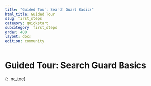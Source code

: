 ```yaml
---
title: "Guided Tour: Search Guard Basics"
html_title: Guided Tour
slug: first_steps
category: quickstart
subcategory: first_steps
order: 400
layout: docs
edition: community
---
```


<!--- Copyright 2020 floragunn GmbH -->

# Guided Tour: Search Guard Basics
{: .no_toc}
